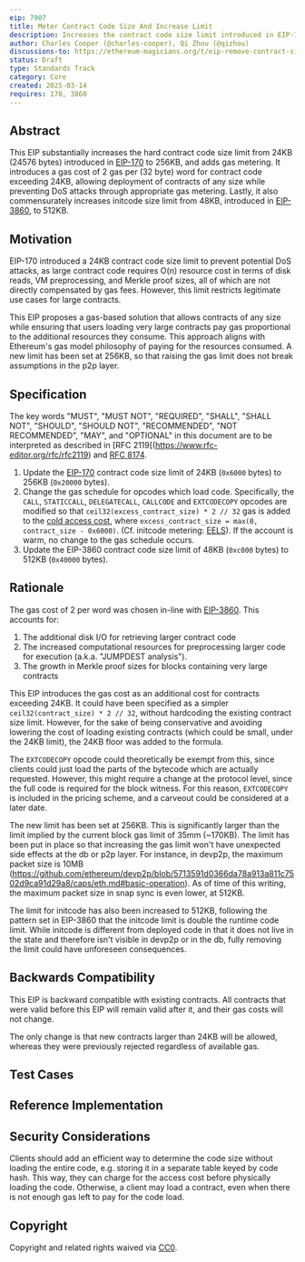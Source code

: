 ```yaml
---
eip: 7907
title: Meter Contract Code Size And Increase Limit
description: Increases the contract code size limit introduced in EIP-170 and adds a gas metering to code loading
author: Charles Cooper (@charles-cooper), Qi Zhou (@qizhou)
discussions-to: https://ethereum-magicians.org/t/eip-remove-contract-size-limit/23156
status: Draft
type: Standards Track
category: Core
created: 2025-03-14
requires: 170, 3860
---
```


## Abstract

This EIP substantially increases the hard contract code size limit from 24KB (24576 bytes) introduced in [EIP-170](./eip-170.md) to 256KB, and adds gas metering. It introduces a gas cost of 2 gas per (32 byte) word for contract code exceeding 24KB, allowing deployment of contracts of any size while preventing DoS attacks through appropriate gas metering. Lastly, it also commensurately increases initcode size limit from 48KB, introduced in [EIP-3860](./eip-3860.md), to 512KB.

## Motivation

EIP-170 introduced a 24KB contract code size limit to prevent potential DoS attacks, as large contract code requires O(n) resource cost in terms of disk reads, VM preprocessing, and Merkle proof sizes, all of which are not directly compensated by gas fees. However, this limit restricts legitimate use cases for large contracts.

This EIP proposes a gas-based solution that allows contracts of any size while ensuring that users loading very large contracts pay gas proportional to the additional resources they consume. This approach aligns with Ethereum's gas model philosophy of paying for the resources consumed. A new limit has been set at 256KB, so that raising the gas limit does not break assumptions in the p2p layer.

## Specification

The key words "MUST", "MUST NOT", "REQUIRED", "SHALL", "SHALL NOT", "SHOULD", "SHOULD NOT", "RECOMMENDED", "NOT RECOMMENDED", "MAY", and "OPTIONAL" in this document are to be interpreted as described in [RFC 2119[(https://www.rfc-editor.org/rfc/rfc2119) and [RFC 8174](https://www.rfc-editor.org/rfc/rfc8174).

1. Update the [EIP-170](./eip-170.md) contract code size limit of 24KB (`0x6000` bytes) to 256KB (`0x20000` bytes).
2. Change the gas schedule for opcodes which load code. Specifically, the `CALL`, `STATICCALL`, `DELEGATECALL`, `CALLCODE` and `EXTCODECOPY` opcodes are modified so that `ceil32(excess_contract_size) * 2 // 32` gas is added to the [cold access cost](https://github.com/ethereum/execution-specs/blob/1a587803e3e698407d204888b02342393f8b4fe5/src/ethereum/cancun/vm/instructions/system.py#L367), where `excess_contract_size = max(0, contract_size - 0x6000)`. (Cf. initcode metering: [EELS](https://github.com/ethereum/execution-specs/blob/1a587803e3e698407d204888b02342393f8b4fe5/src/ethereum/cancun/vm/gas.py#L269)). If the account is warm, no change to the gas schedule occurs.
3. Update the EIP-3860 contract code size limit of 48KB (`0xc000` bytes) to 512KB (`0x40000` bytes).

## Rationale

The gas cost of 2 per word was chosen in-line with [EIP-3860](./eip-3860.md). This accounts for:

1. The additional disk I/O for retrieving larger contract code
2. The increased computational resources for preprocessing larger code for execution (a.k.a. "JUMPDEST analysis").
3. The growth in Merkle proof sizes for blocks containing very large contracts

This EIP introduces the gas cost as an additional cost for contracts exceeding 24KB. It could have been specified as a simpler `ceil32(contract_size) * 2 // 32`, without hardcoding the existing contract size limit. However, for the sake of being conservative and avoiding lowering the cost of loading existing contracts (which could be small, under the 24KB limit), the 24KB floor was added to the formula.

The `EXTCODECOPY` opcode could theoretically be exempt from this, since clients could just load the parts of the bytecode which are actually requested. However, this might require a change at the protocol level, since the full code is required for the block witness. For this reason, `EXTCODECOPY` is included in the pricing scheme, and a carveout could be considered at a later date.

The new limit has been set at 256KB. This is significantly larger than the limit implied by the current block gas limit of 35mm (~170KB). The limit has been put in place so that increasing the gas limit won't have unexpected side effects at the db or p2p layer. For instance, in devp2p, the maximum packet size is 10MB (https://github.com/ethereum/devp2p/blob/5713591d0366da78a913a811c7502d9ca91d29a8/caps/eth.md#basic-operation). As of time of this writing, the maximum packet size in snap sync is even lower, at 512KB.

The limit for initcode has also been increased to 512KB, following the pattern set in EIP-3860 that the initcode limit is double the runtime code limit. While initcode is different from deployed code in that it does not live in the state and therefore isn't visible in devp2p or in the db, fully removing the limit could have unforeseen consequences.

## Backwards Compatibility

This EIP is backward compatible with existing contracts. All contracts that were valid before this EIP will remain valid after it, and their gas costs will not change.

The only change is that new contracts larger than 24KB will be allowed, whereas they were previously rejected regardless of available gas.

## Test Cases

## Reference Implementation

## Security Considerations

Clients should add an efficient way to determine the code size without loading the entire code, e.g. storing it in a separate table keyed by code hash. This way, they can charge for the access cost before physically loading the code. Otherwise, a client may load a contract, even when there is not enough gas left to pay for the code load.

## Copyright

Copyright and related rights waived via [CC0](../LICENSE.md).
